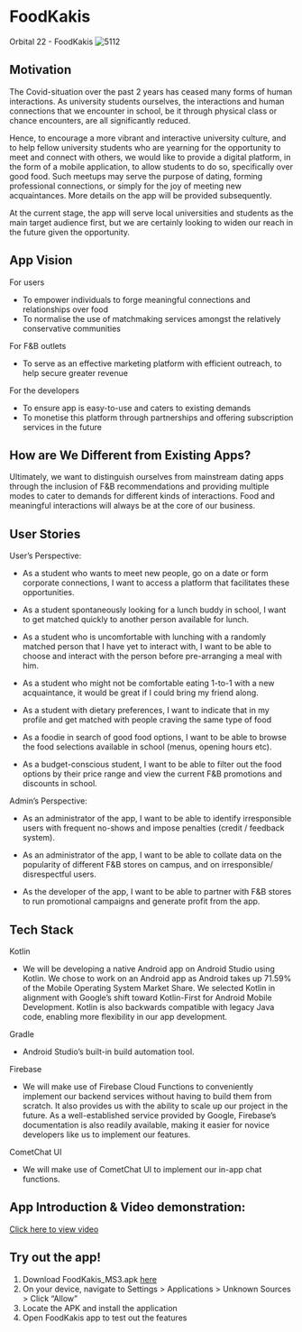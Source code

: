 # FoodKakis
Orbital 22 - FoodKakis
![5112](https://user-images.githubusercontent.com/74848536/190841942-e54856d9-d1f9-40fb-b51f-1a33a0c63450.png)

## Motivation 


The Covid-situation over the past 2 years has ceased many forms of human interactions. As university students ourselves, the interactions and human connections that we encounter in school, be it through physical class or chance encounters, are all significantly reduced. 

Hence, to encourage a more vibrant and interactive university culture, and to help fellow university students who are yearning for the opportunity to meet and connect with others, we would like to provide a digital platform, in the form of a mobile application, to allow students to do so, specifically over good food. Such meetups may serve the purpose of dating, forming professional connections, or simply for the joy of meeting new acquaintances. More details on the app will be provided subsequently.

At the current stage, the app will serve local universities and students as the main target audience first, but we are certainly looking to widen our reach in the future given the opportunity.  

## App Vision
For users
- To empower individuals to forge meaningful connections and relationships over food
- To normalise the use of matchmaking services amongst the relatively conservative communities

For F&B outlets
- To serve as an effective marketing platform with efficient outreach, to help secure greater revenue

For the developers
- To ensure app is easy-to-use and caters to existing demands
- To monetise this platform through partnerships and offering subscription services in the future

## How are We Different from Existing Apps?

Ultimately, we want to distinguish ourselves from mainstream dating apps through the inclusion of F&B recommendations and providing multiple modes to cater to demands for different kinds of interactions. Food and meaningful interactions will always be at the core of our business.

## User Stories

User’s Perspective: 
- As a student who wants to meet new people, go on a date or form corporate connections, I want to access a platform that facilitates these opportunities. 

- As a student spontaneously looking for a lunch buddy in school, I want to get matched quickly to another person available for lunch.

- As a student who is uncomfortable with lunching with a randomly matched person that I have yet to interact with, I want to be able to choose and interact with the person before pre-arranging a meal with him. 

- As a student who might not be comfortable eating 1-to-1 with a new acquaintance, it would be great if I could bring my friend along.

- As a student with dietary preferences, I want to indicate that in my profile and get matched with people craving the same type of food

- As a foodie in search of good food options, I want to be able to browse the food selections available in school (menus, opening hours etc).

- As a budget-conscious student, I want to be able to filter out the food options by their price range and view the current F&B promotions and discounts in school.

Admin’s Perspective:
- As an administrator of the app, I want to be able to identify irresponsible users with frequent no-shows and impose penalties (credit / feedback system).

- As an administrator of the app, I want to be able to collate data on the popularity of different F&B stores on campus, and on irresponsible/ disrespectful users. 

- As the developer of the app, I want to be able to partner with F&B stores to run promotional campaigns and generate profit from the app.

## Tech Stack

Kotlin
- We will be developing a native Android app on Android Studio using Kotlin. We chose to work on an Android app as Android takes up 71.59% of the Mobile Operating System Market Share. We selected Kotlin in alignment with Google’s shift toward Kotlin-First for Android Mobile Development. Kotlin is also backwards compatible with legacy Java code, enabling more flexibility in our app development.

Gradle
- Android Studio’s built-in build automation tool.

Firebase
- We will make use of Firebase Cloud Functions to conveniently implement our backend services without having to build them from scratch. It also provides us with the ability to scale up our project in the future. As a well-established service provided by Google, Firebase’s documentation is also readily available, making it easier for novice developers like us to implement our features.

CometChat UI
- We will make use of CometChat UI to implement our in-app chat functions.



## App Introduction & Video demonstration:
[Click here to view video](https://tinyurl.com/foodkakis-ms3-vid)

## Try out the app!
1. Download FoodKakis_MS3.apk [here](https://tinyurl.com/foodkakis-ms3-apk)
2. On your device, navigate to Settings > Applications > Unknown Sources > Click “Allow”
3. Locate the APK and install the application
4. Open FoodKakis app to test out the features

